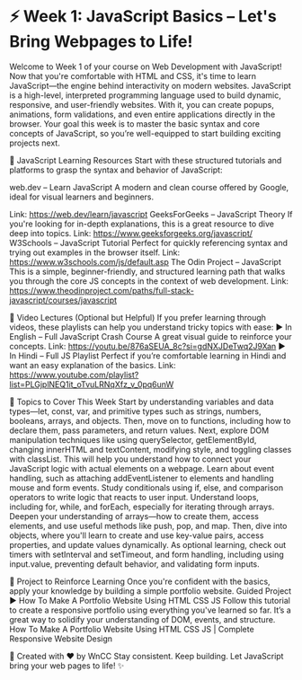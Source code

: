 <h1>⚡️ Week 1: JavaScript Basics – Let's Bring Webpages to Life!</h1>

Welcome to Week 1 of your course on Web Development with JavaScript!
 Now that you're comfortable with HTML and CSS, it's time to learn JavaScript—the engine behind interactivity on modern websites.
JavaScript is a high-level, interpreted programming language used to build dynamic, responsive, and user-friendly websites. With it, you can create popups, animations, form validations, and even entire applications directly in the browser.
Your goal this week is to master the basic syntax and core concepts of JavaScript, so you’re well-equipped to start building exciting projects next.

📘 JavaScript Learning Resources
Start with these structured tutorials and platforms to grasp the syntax and behavior of JavaScript:

web.dev – Learn JavaScript
 A modern and clean course offered by Google, ideal for visual learners and beginners.
 
 Link: https://web.dev/learn/javascript
GeeksForGeeks – JavaScript Theory
 If you're looking for in-depth explanations, this is a great resource to dive deep into topics.
 Link: https://www.geeksforgeeks.org/javascript/
W3Schools – JavaScript Tutorial
 Perfect for quickly referencing syntax and trying out examples in the browser itself.
 Link: https://www.w3schools.com/js/default.asp
The Odin Project – JavaScript
 This is a simple, beginner-friendly, and structured learning path that walks you through the core JS concepts in the context of web development.
 Link: https://www.theodinproject.com/paths/full-stack-javascript/courses/javascript

🎥 Video Lectures (Optional but Helpful)
If you prefer learning through videos, these playlists can help you understand tricky topics with ease:
▶️ In English – Full JavaScript Crash Course
 A great visual guide to reinforce your concepts.
 Link: https://youtu.be/876aSEUA_8c?si=gdNXJDeTwq2J9Xan
▶️ In Hindi – Full JS Playlist
 Perfect if you’re comfortable learning in Hindi and want an easy explanation of the basics.
 Link: https://www.youtube.com/playlist?list=PLGjplNEQ1it_oTvuLRNqXfz_v_0pq6unW

🧩 Topics to Cover This Week
Start by understanding variables and data types—let, const, var, and primitive types such as strings, numbers, booleans, arrays, and objects. Then, move on to functions, including how to declare them, pass parameters, and return values.
Next, explore DOM manipulation techniques like using querySelector, getElementById, changing innerHTML and textContent, modifying style, and toggling classes with classList. This will help you understand how to connect your JavaScript logic with actual elements on a webpage.
Learn about event handling, such as attaching addEventListener to elements and handling mouse and form events. Study conditionals using if, else, and comparison operators to write logic that reacts to user input.
Understand loops, including for, while, and forEach, especially for iterating through arrays. Deepen your understanding of arrays—how to create them, access elements, and use useful methods like push, pop, and map.
Then, dive into objects, where you'll learn to create and use key-value pairs, access properties, and update values dynamically. As optional learning, check out timers with setInterval and setTimeout, and form handling, including using input.value, preventing default behavior, and validating form inputs.

🎯 Project to Reinforce Learning
Once you're confident with the basics, apply your knowledge by building a simple portfolio website.
Guided Project
 ▶️ How To Make A Portfolio Website Using HTML CSS JS
 Follow this tutorial to create a responsive portfolio using everything you've learned so far. It’s a great way to solidify your understanding of DOM, events, and structure.
How To Make A Portfolio Website Using HTML CSS JS | Complete Responsive Website Design

🧡 Created with ❤️ by WnCC
Stay consistent. Keep building. Let JavaScript bring your web pages to life! ✨


